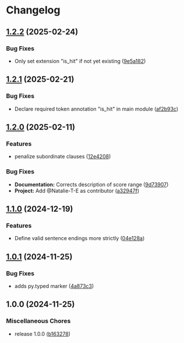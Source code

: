 # Changelog

## [1.2.2](https://github.com/zentrum-lexikographie/gdex/compare/v1.2.1...v1.2.2) (2025-02-24)


### Bug Fixes

* Only set extension "is_hit" if not yet existing ([9e5a182](https://github.com/zentrum-lexikographie/gdex/commit/9e5a1822904598723e924f5c59a6016ce990e736))

## [1.2.1](https://github.com/zentrum-lexikographie/gdex/compare/v1.2.0...v1.2.1) (2025-02-21)


### Bug Fixes

* Declare required token annotation "is_hit" in main module ([af2b93c](https://github.com/zentrum-lexikographie/gdex/commit/af2b93c51b8522d85595e63468dcc8326a3e4e1e))

## [1.2.0](https://github.com/zentrum-lexikographie/gdex/compare/v1.1.0...v1.2.0) (2025-02-11)


### Features

* penalize subordinate clauses ([12e4208](https://github.com/zentrum-lexikographie/gdex/commit/12e4208d0ad27f33bcbc18b97a04d39edfcf9e00))


### Bug Fixes

* **Documentation:** Corrects description of score range ([9d73907](https://github.com/zentrum-lexikographie/gdex/commit/9d73907cbdba8bd64212190f69a4698f5f3ba99d))
* **Project:** Add @Natalie-T-E as contributor ([a32947f](https://github.com/zentrum-lexikographie/gdex/commit/a32947f17b3ede4e4c890f4590f36fc983eface8))

## [1.1.0](https://github.com/zentrum-lexikographie/gdex/compare/v1.0.1...v1.1.0) (2024-12-19)


### Features

* Define valid sentence endings more strictly ([04e128a](https://github.com/zentrum-lexikographie/gdex/commit/04e128a73f6f1aa658588d8798c4d3b8cf3b418c))

## [1.0.1](https://github.com/zentrum-lexikographie/gdex/compare/v1.0.0...v1.0.1) (2024-11-25)


### Bug Fixes

* adds py.typed marker ([4a873c3](https://github.com/zentrum-lexikographie/gdex/commit/4a873c374ef0c7cee8a8c29c686b5dd78186627f))

## 1.0.0 (2024-11-25)


### Miscellaneous Chores

* release 1.0.0 ([b163278](https://github.com/zentrum-lexikographie/gdex/commit/b163278bfcbbe11d7c87f63c0f16e44f183d6fa1))
